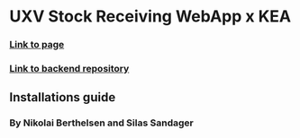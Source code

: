 # UXV Stock Receiving WebApp x KEA

### [Link to page](https://uxvstocksystem.azurewebsites.net/)

### [Link to backend repository](https://github.com/Kemixd3/NoteManagerAPI)


## Installations guide
 



### By Nikolai Berthelsen and Silas Sandager
